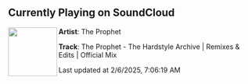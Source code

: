 ## Currently Playing on SoundCloud

[<img align="left" width="100" src="https://i1.sndcdn.com/artworks-RY7KNko9YRkY9bAQ-j8uajg-t500x500.jpg">](https://soundcloud.com/scantraxx/the-prophet-the-hardstyle-archive-remixes-edits-official-mix)

**Artist**: The Prophet 

**Track**: The Prophet - The Hardstyle Archive | Remixes & Edits | Official Mix

Last updated at 2/6/2025, 7:06:19 AM
